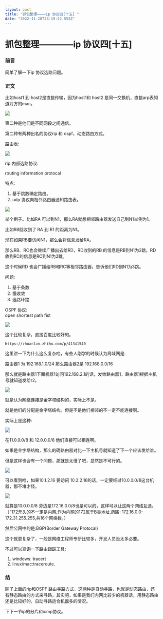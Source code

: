 ```yaml
---
layout: post
title: "抓包整理————ip 协议四[十五] "
date: "2022-11-20T23:19:22.558Z"
---
```

抓包整理————ip 协议四\[十五\]
====================

### 前言

简单了解一下ip 协议选路问题。

### 正文

比如host1 到 host2是直接传输，因为host1和 host2 是同一交换机，直接arp表知道对方的mac。

![](https://img2022.cnblogs.com/blog/1289794/202211/1289794-20221120162719806-2047676500.png)

第二种是他们是不同网段之间通信。

第二种有两种出名的协议rip 和 ospf，动态路由方式。

路由表:

![](https://img2022.cnblogs.com/blog/1289794/202211/1289794-20221120163117770-581695102.png)

rip 内部选路协议:

routing information protocal

特点:

1.  基于跳数确定路由。
2.  udp 协议向相邻路由器通知路由表。

![](https://img2022.cnblogs.com/blog/1289794/202211/1289794-20221120164620711-167828913.png)

举个例子。比如RA 可以到N1，那么RA就想相邻路由器发送自己到N1举例为1。

比如RB就收到了 RA 到 R1 的距离为N1。

现在如果RB要访问N1，那么会将信息发给RA。

那么RB、RC也会继续广播出去给RD，RD收到的RB 的信息是RB到N1为2跳。RD收到RC的信息是RC到N1为2跳。

这个时候RD 也会广播给RB和RC等相邻路由器，告诉他们RD到N1为3跳。

问题:

1.  基于条数
2.  慢收敛
3.  选路环路

OSPF 协议:  
open shortest path fist

![](https://img2022.cnblogs.com/blog/1289794/202211/1289794-20221120165845447-1406625413.png)

这个比较复杂，直接百度比较好的。

    https://zhuanlan.zhihu.com/p/41341540
    

这里讲一下为什么这么复杂哈，有些人刚学的时候认为局域网是:

路由器1 为 192.168.1.0/24 那么路由器2是 192.168.0.0/16

那么就是路由器1下面机器1访问192.168.2.1的话，发给路由器1，路由器1根据主机号就知道发给r2。

![](https://img2022.cnblogs.com/blog/1289794/202211/1289794-20221120172430352-1070944370.png)

就是认为网络连接是金字塔结构的，实际上不是。

就是他们的分配是金字塔结构。但是不是他们相邻的不一定不能连接啊。

实际上是这种:

![](https://img2022.cnblogs.com/blog/1289794/202211/1289794-20221120172517035-1022666080.png)

在11.0.0.0/8 和 12.0.0.0/8 他们直接可以相连啊。

如果是金字塔结构，那么的确路由器对比一下主机号就知道了下一个应该发给谁。

但是这样也会有一个问题，那就是太慢了吧，显然是不可行的。

![](https://img2022.cnblogs.com/blog/1289794/202211/1289794-20221120174421948-2033073170.png)

可以看到哈，如果10.1.2.16 要访问 10.2.2.16的话，一定要经过10.0.0.0/8这台机器，那不堵才怪。

![](https://img2022.cnblogs.com/blog/1289794/202211/1289794-20221120174919192-1635091880.png)

就算是10.0.0.0/8 旁边是172.16.0.0/8也是可以的，这样可以让这两个网络互通。（“172开头的不一定是内网,作为内网的172属于B类地址,范围: 172.16.0.0-172.31.255.255,共16个网络数。）

然后公网中的是:BGP(Border Gateway Protocal)

这个就更复杂了，一般是网络工程师专研比较多，开发人员没太多必要。

不过可以查询一下路由跟踪工具:

1.  windows: tracert
2.  linux/mac:traceroute.

### 结

除了上面的rip和OSPF 路由寻路方式，这两种是自动寻路，也就是动态路由，还有静态路由的方式来寻路，其实吧，如果是我们内网比较少的机器话，用静态路由还是比较好的，自动寻路适合机器多的情况。

下下一节ip的分片和icmp协议。